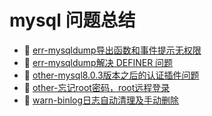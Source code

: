 # mysql 问题总结

- 📄 [err-mysqldump导出函数和事件提示无权限](mysql%20问题总结/err-mysqldump导出函数和事件提示无权限.md)
- 📄 [err-mysqldump解决 DEFINER 问题](mysql%20问题总结/err-mysqldump解决%20DEFINER%20问题.md)
- 📄 [other-mysql8.0.3版本之后的认证插件问题](mysql%20问题总结/other-mysql8.0.3版本之后的认证插件问题.md)
- 📄 [other-忘记root密码，root远程登录](mysql%20问题总结/other-忘记root密码，root远程登录.md)
- 📄 [warn-binlog日志自动清理及手动删除](mysql%20问题总结/warn-binlog日志自动清理及手动删除.md)

## 

‍
